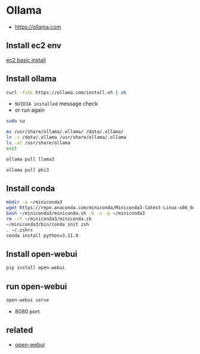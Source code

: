 # Ollama
* https://ollama.com

## Install ec2 env
[ec2 basic install](/mib/aws/basic)

## Install ollama
```sh
curl -fsSL https://ollama.com/install.sh | sh
```
- `NVIDIA installed` message check
- or run again

```sh
sudo su
```

```sh
mv /usr/share/ollama/.ollama/ /data/.ollama/
ln -s /data/.ollama /usr/share/ollama/.ollama
ls -al /usr/share/ollama
exit
```

```sh
ollama pull llama3
```

```sh
ollama pull phi3
```

## Install conda
```sh
mkdir -p ~/miniconda3
wget https://repo.anaconda.com/miniconda/Miniconda3-latest-Linux-x86_64.sh -O ~/miniconda3/miniconda.sh
bash ~/miniconda3/miniconda.sh -b -u -p ~/miniconda3
rm -rf ~/miniconda3/miniconda.sh
~/miniconda3/bin/conda init zsh
. ~/.zshrc
conda install python=3.11.9
```

## Install open-webui
```sh
pip install open-webui
```

## run open-webui
```sh
open-webui serve
```

- 8080 port

## related
* [open-webui](/mib/ollama/webui)

